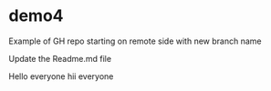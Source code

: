 # demo4
Example of GH repo starting on remote side with new branch name



Update the Readme.md file


Hello everyone
hii everyone

